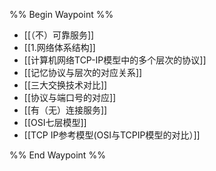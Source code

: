 %% Begin Waypoint %%
- [[（不）可靠服务]]
- [[1.网络体系结构]]
- [[计算机网络TCP-IP模型中的多个层次的协议]]
- [[记忆协议与层次的对应关系]]
- [[三大交换技术对比]]
- [[协议与端口号的对应]]
- [[有（无）连接服务]]
- [[OSI七层模型]]
- [[TCP IP参考模型(OSI与TCPIP模型的对比）]]

%% End Waypoint %%